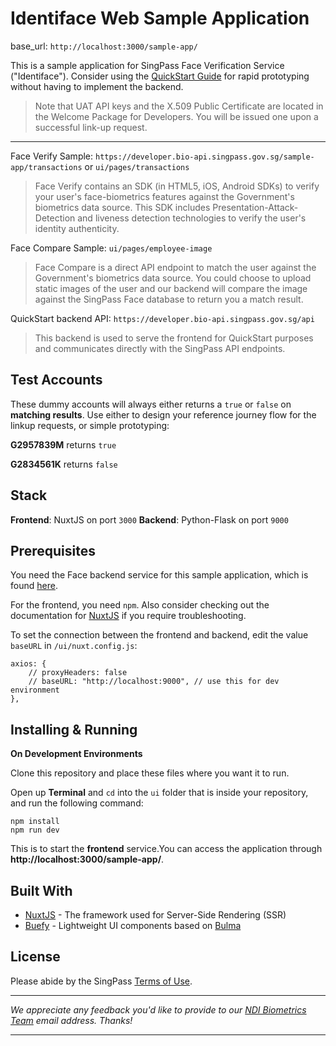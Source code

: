 # Identiface Web Sample Application

base_url: `http://localhost:3000/sample-app/`

This is a sample application for SingPass Face Verification Service ("Identiface"). Consider using the [QuickStart Guide](http://developer.bio-api.singpass.gov.sg/guide/quickstart.html) for rapid prototyping without having to implement the backend.

> Note that UAT API keys and the X.509 Public Certificate are located in the Welcome Package for Developers. You will be issued one upon a successful link-up request.

----

Face Verify Sample: `https://developer.bio-api.singpass.gov.sg/sample-app/transactions` or `ui/pages/transactions`

> Face Verify contains an SDK (in HTML5, iOS, Android SDKs) to verify your user's face-biometrics features against the Government's biometrics data source. This SDK includes Presentation-Attack-Detection and liveness detection technologies to verify the user's identity authenticity.

Face Compare Sample: `ui/pages/employee-image`

> Face Compare is a direct API endpoint to match the user against the Government's biometrics data source. You could choose to upload static images of the user and our backend will compare the image against the SingPass Face database to return you a match result.

QuickStart backend API: `https://developer.bio-api.singpass.gov.sg/api`

> This backend is used to serve the frontend for QuickStart purposes and communicates directly with the SingPass API endpoints.

## Test Accounts

These dummy accounts will always either returns a `true` or `false` on **matching results**. Use either to design your reference journey flow for the linkup requests, or simple prototyping:

**G2957839M** returns `true`

**G2834561K** returns `false`

## Stack

**Frontend**: NuxtJS on port `3000`
**Backend**: Python-Flask on port `9000`

## Prerequisites

You need the Face backend service for this sample application, which is found [here](https://github.com/theodorayy/ndi-identiface-sample-public-backend).

For the frontend, you need `npm`. Also consider checking out the documentation for [NuxtJS](https://nuxtjs.org) if you require troubleshooting.

To set the connection between the frontend and backend, edit the value `baseURL` in `/ui/nuxt.config.js`:

```
axios: {
    // proxyHeaders: false
    // baseURL: "http://localhost:9000", // use this for dev environment
},
```

## Installing & Running

**On Development Environments**

Clone this repository and place these files where you want it to run.

Open up **Terminal** and `cd` into the `ui` folder that is inside your repository, and run the following command:

```
npm install
npm run dev
```

This is to start the **frontend** service.You can access the application through **http://localhost:3000/sample-app/**.

## Built With

* [NuxtJS](https://nuxtjs.org/guide) - The framework used for Server-Side Rendering (SSR)
* [Buefy](https://buefy.org) - Lightweight UI components based on [Bulma](https://bulma.io)

## License

Please abide by the SingPass [Terms of Use](https://www.singpass.gov.sg/singpass/common/termsofuse).

-----

_We appreciate any feedback you'd like to provide to our [NDI Biometrics Team](mailto:biometrics_support@ndi.gov.sg) email address. Thanks!_

---- 
